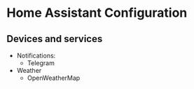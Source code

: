 # Home Assistant Configuration

## Devices and services 

  * Notifications:
    * Telegram 
  * Weather 
    * OpenWeatherMap 

